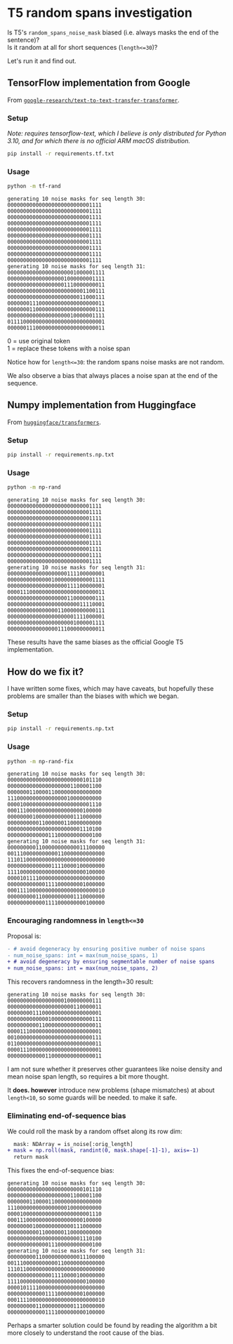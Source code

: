 # T5 random spans investigation

Is T5's `random_spans_noise_mask` biased (i.e. always masks the end of the sentence)?  
Is it random at all for short sequences (`length<=30`)?

Let's run it and find out.

## TensorFlow implementation from Google

From [`google-research/text-to-text-transfer-transformer`](https://github.com/google-research/text-to-text-transfer-transformer/blob/84f8bcc14b5f2c03de51bd3587609ba8f6bbd1cd/t5/data/preprocessors.py#L2682).

### Setup

_Note: requires tensorflow-text, which I believe is only distributed for Python 3.10, and for which there is no official ARM macOS distribution._

```bash
pip install -r requirements.tf.txt
```

### Usage

```bash
python -m tf-rand
```

```
generating 10 noise masks for seq length 30:
000000000000000000000000001111
000000000000000000000000001111
000000000000000000000000001111
000000000000000000000000001111
000000000000000000000000001111
000000000000000000000000001111
000000000000000000000000001111
000000000000000000000000001111
000000000000000000000000001111
000000000000000000000000001111
generating 10 noise masks for seq length 31:
0000000000000000000001000001111
0000000000000000001000000001111
0000000000000000001110000000011
0000000000000000000000001100111
0000000000000000000000011000111
0000000111000000000000000000011
0000000110000000000000000000111
0000000000000000000010000001111
0111100000000000000000000000001
0000001110000000000000000000011
```

0 = use original token  
1 = replace these tokens with a noise span

Notice how for `length<=30`: the random spans noise masks are not random.

We also observe a bias that always places a noise span at the end of the sequence.

## Numpy implementation from Huggingface

From [`huggingface/transformers`](https://github.com/huggingface/transformers/blob/0afa5071bd84e44301750fdc594e33db102cf374/examples/flax/language-modeling/run_t5_mlm_flax.py#L405).

### Setup

```bash
pip install -r requirements.np.txt
```

### Usage

```bash
python -m np-rand
```

```
generating 10 noise masks for seq length 30:
000000000000000000000000001111
000000000000000000000000001111
000000000000000000000000001111
000000000000000000000000001111
000000000000000000000000001111
000000000000000000000000001111
000000000000000000000000001111
000000000000000000000000001111
000000000000000000000000001111
000000000000000000000000001111
generating 10 noise masks for seq length 31:
0000000000000000000111100000001
0000000000000010000000000001111
0000000000000000000111100000001
0000111000000000000000000000011
0000000000000000000110000000111
0000000000000000000000011110001
0000000000000000110000000000111
0000000000000000000001111000001
0000000000000000000001000001111
0000000000000000111000000000011
```

These results have the same biases as the official Google T5  implementation.

## How do we fix it?

I have written some fixes, which may have caveats, but hopefully these problems are smaller than the biases with which we began.

### Setup

```bash
pip install -r requirements.np.txt
```

### Usage

```bash
python -m np-rand-fix
```

```
generating 10 noise masks for seq length 30:
000000000000000000000000101110
000000000000000000001100001100
000000011000011000000000000000
111000000000000000010000000000
000010000000000000000000001110
000111000000000000000000100000
000000001000000000000111000000
000000000011000000110000000000
000000000000000000000001110100
000000000000011100000000000100
generating 10 noise masks for seq length 31:
0000000001100000000000011100000
0011100000000000110000000000000
1110110000000000000000000000000
0000000000000011110000100000000
1111000000000000000000000100000
0000101111000000000000000000000
0000000000001111000000001000000
0001111000000000000000000000010
0000000001100000000001110000000
0000000000001111000000000100000
```

### Encouraging randomness in `length<=30`

Proposal is:

```diff
- # avoid degeneracy by ensuring positive number of noise spans
- num_noise_spans: int = max(num_noise_spans, 1)
+ # avoid degeneracy by ensuring segmentable number of noise spans
+ num_noise_spans: int = max(num_noise_spans, 2)
```

This recovers randomness in the length=30 result:

```
generating 10 noise masks for seq length 30:
000000000000000000100000000111
000000000000000000000110000011
000000001110000000000000000001
000000000000010000000000000111
000000000011000000000000000011
000011100000000000000000000001
001000000000000000000000000111
011000000000000000000000000011
000011100000000000000000000001
000000000000110000000000000011
```

I am not sure whether it preserves other guarantees like noise density and mean noise span length, so requires a bit more thought.

It **does. however** introduce new problems (shape mismatches) at about `length<10`, so some guards will be needed. to make it safe.

### Eliminating end-of-sequence bias

We could roll the mask by a random offset along its row dim:

```diff
  mask: NDArray = is_noise[:orig_length]
+ mask = np.roll(mask, randint(0, mask.shape[-1]-1), axis=-1)
  return mask
```

This fixes the end-of-sequence bias:

```
generating 10 noise masks for seq length 30:
000000000000000000000000101110
000000000000000000001100001100
000000011000011000000000000000
111000000000000000010000000000
000010000000000000000000001110
000111000000000000000000100000
000000001000000000000111000000
000000000011000000110000000000
000000000000000000000001110100
000000000000011100000000000100
generating 10 noise masks for seq length 31:
0000000001100000000000011100000
0011100000000000110000000000000
1110110000000000000000000000000
0000000000000011110000100000000
1111000000000000000000000100000
0000101111000000000000000000000
0000000000001111000000001000000
0001111000000000000000000000010
0000000001100000000001110000000
0000000000001111000000000100000
```

Perhaps a smarter solution could be found by reading the algorithm a bit more closely to understand the root cause of the bias.
